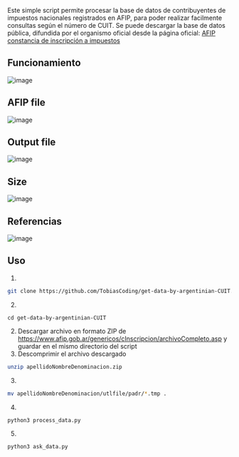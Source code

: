 Este simple script permite procesar la base de datos de contribuyentes de impuestos nacionales registrados en AFIP, para poder realizar facilmente consultas según el número de CUIT.
Se puede descargar la base de datos pública, difundida por el organismo oficial desde la página oficial: [AFIP constancia de inscripción a impuestos](https://www.afip.gob.ar/genericos/cInscripcion/archivoCompleto.asp)

## Funcionamiento

![image](https://github.com/user-attachments/assets/76a717a5-6f0a-41a8-8c0f-1bd658e02925)


## AFIP file

![image](https://github.com/user-attachments/assets/6f4e5cfe-c721-4080-9ecf-a5d018f1ba7b)


## Output file

![image](https://github.com/user-attachments/assets/c0256713-a430-4642-be1f-6f175d75471e)


## Size

![image](https://github.com/user-attachments/assets/1d5615e4-b54c-4b1b-a4da-9f61489cc0d1)


## Referencias
![image](https://github.com/user-attachments/assets/7a381ca3-afa3-44a4-86d6-bdfca5a048bf)

## Uso
1. 
```bash
git clone https://github.com/TobiasCoding/get-data-by-argentinian-CUIT.git
```
2. 
```
cd get-data-by-argentinian-CUIT
```
2. Descargar archivo en formato ZIP de https://www.afip.gob.ar/genericos/cInscripcion/archivoCompleto.asp y guardar en el mismo directorio del script
3. Descomprimir el archivo descargado
```bash
unzip apellidoNombreDenominacion.zip
```
3.
```bash
mv apellidoNombreDenominacion/utlfile/padr/*.tmp .
```
4. 
```bash
python3 process_data.py
```
5. 
```bash
python3 ask_data.py
```
